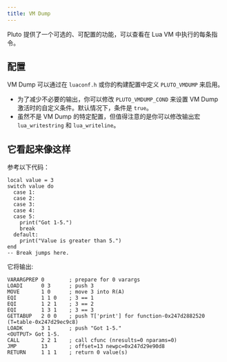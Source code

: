 ```yaml
---
title: VM Dump
---
```


Pluto 提供了一个可选的、可配置的功能，可以查看在 Lua VM 中执行的每条指令。

## 配置

VM Dump 可以通过在 `luaconf.h` 或你的构建配置中定义 `PLUTO_VMDUMP` 来启用。

- 为了减少不必要的输出，你可以修改 `PLUTO_VMDUMP_COND` 来设置 VM Dump 激活时的自定义条件。默认情况下，条件是 `true`。
- 虽然不是 VM Dump 的特定配置，但值得注意的是你可以修改输出宏 `lua_writestring` 和 `lua_writeline`。

## 它看起来像这样

参考以下代码：

```pluto showLineNumbers
local value = 3
switch value do
  case 1:
  case 2:
  case 3:
  case 4:
  case 5:
    print("Got 1-5.")
    break
  default:
    print("Value is greater than 5.")
end
-- Break jumps here.
```

它将输出:

```
VARARGPREP 0        ; prepare for 0 varargs
LOADI      0 3      ; push 3
MOVE       1 0      ; move 3 into R(A)
EQI        1 1 0    ; 3 == 1
EQI        1 2 1    ; 3 == 2
EQI        1 3 1    ; 3 == 3
GETTABUP   2 0 0    ; push T['print'] for function-0x247d2882520 (T=table-0x247d29ec9c8)                                              
LOADK      3 1      ; push "Got 1-5."
<OUTPUT> Got 1-5.
CALL       2 2 1    ; call cfunc (nresults=0 nparams=0)                                                                                                              
JMP        13       ; offset=13 newpc=0x247d29e90d8
RETURN     1 1 1    ; return 0 value(s)
```